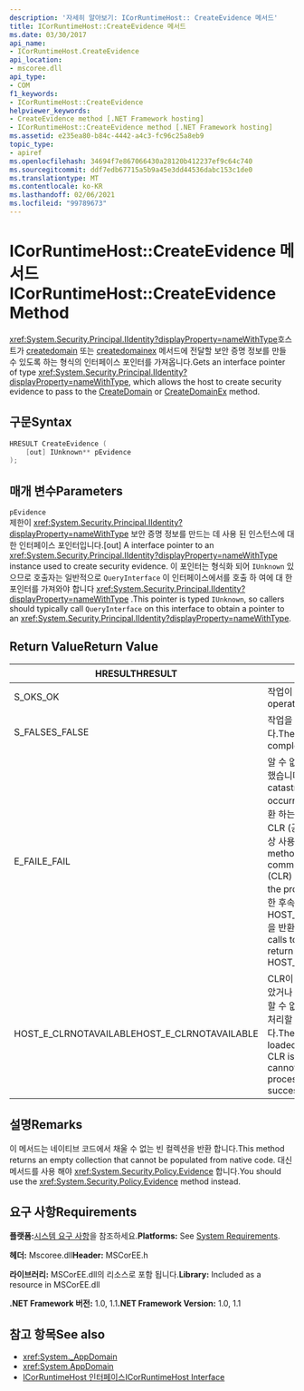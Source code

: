 ```yaml
---
description: '자세히 알아보기: ICorRuntimeHost:: CreateEvidence 메서드'
title: ICorRuntimeHost::CreateEvidence 메서드
ms.date: 03/30/2017
api_name:
- ICorRuntimeHost.CreateEvidence
api_location:
- mscoree.dll
api_type:
- COM
f1_keywords:
- ICorRuntimeHost::CreateEvidence
helpviewer_keywords:
- CreateEvidence method [.NET Framework hosting]
- ICorRuntimeHost::CreateEvidence method [.NET Framework hosting]
ms.assetid: e235ea80-b84c-4442-a4c3-fc96c25a8eb9
topic_type:
- apiref
ms.openlocfilehash: 34694f7e867066430a28120b412237ef9c64c740
ms.sourcegitcommit: ddf7edb67715a5b9a45e3dd44536dabc153c1de0
ms.translationtype: MT
ms.contentlocale: ko-KR
ms.lasthandoff: 02/06/2021
ms.locfileid: "99789673"
---
```

# <a name="icorruntimehostcreateevidence-method"></a><span data-ttu-id="287e5-103">ICorRuntimeHost::CreateEvidence 메서드</span><span class="sxs-lookup"><span data-stu-id="287e5-103">ICorRuntimeHost::CreateEvidence Method</span></span>

<span data-ttu-id="287e5-104"><xref:System.Security.Principal.IIdentity?displayProperty=nameWithType>호스트가 [createdomain](icorruntimehost-createdomain-method.md) 또는 [createdomainex](icorruntimehost-createdomainex-method.md) 메서드에 전달할 보안 증명 정보를 만들 수 있도록 하는 형식의 인터페이스 포인터를 가져옵니다.</span><span class="sxs-lookup"><span data-stu-id="287e5-104">Gets an interface pointer of type <xref:System.Security.Principal.IIdentity?displayProperty=nameWithType>, which allows the host to create security evidence to pass to the [CreateDomain](icorruntimehost-createdomain-method.md) or [CreateDomainEx](icorruntimehost-createdomainex-method.md) method.</span></span>  
  
## <a name="syntax"></a><span data-ttu-id="287e5-105">구문</span><span class="sxs-lookup"><span data-stu-id="287e5-105">Syntax</span></span>  
  
```cpp  
HRESULT CreateEvidence (  
    [out] IUnknown** pEvidence  
);  
```  
  
## <a name="parameters"></a><span data-ttu-id="287e5-106">매개 변수</span><span class="sxs-lookup"><span data-stu-id="287e5-106">Parameters</span></span>  

 `pEvidence`  
 <span data-ttu-id="287e5-107">제한이 <xref:System.Security.Principal.IIdentity?displayProperty=nameWithType> 보안 증명 정보를 만드는 데 사용 된 인스턴스에 대 한 인터페이스 포인터입니다.</span><span class="sxs-lookup"><span data-stu-id="287e5-107">[out] A interface pointer to an <xref:System.Security.Principal.IIdentity?displayProperty=nameWithType> instance used to create security evidence.</span></span> <span data-ttu-id="287e5-108">이 포인터는 형식화 되어 `IUnknown` 있으므로 호출자는 일반적으로 `QueryInterface` 이 인터페이스에서를 호출 하 여에 대 한 포인터를 가져와야 합니다 <xref:System.Security.Principal.IIdentity?displayProperty=nameWithType> .</span><span class="sxs-lookup"><span data-stu-id="287e5-108">This pointer is typed `IUnknown`, so callers should typically call `QueryInterface` on this interface to obtain a pointer to an <xref:System.Security.Principal.IIdentity?displayProperty=nameWithType>.</span></span>  
  
## <a name="return-value"></a><span data-ttu-id="287e5-109">Return Value</span><span class="sxs-lookup"><span data-stu-id="287e5-109">Return Value</span></span>  
  
|<span data-ttu-id="287e5-110">HRESULT</span><span class="sxs-lookup"><span data-stu-id="287e5-110">HRESULT</span></span>|<span data-ttu-id="287e5-111">설명</span><span class="sxs-lookup"><span data-stu-id="287e5-111">Description</span></span>|  
|-------------|-----------------|  
|<span data-ttu-id="287e5-112">S_OK</span><span class="sxs-lookup"><span data-stu-id="287e5-112">S_OK</span></span>|<span data-ttu-id="287e5-113">작업이 완료되었습니다.</span><span class="sxs-lookup"><span data-stu-id="287e5-113">The operation was successful.</span></span>|  
|<span data-ttu-id="287e5-114">S_FALSE</span><span class="sxs-lookup"><span data-stu-id="287e5-114">S_FALSE</span></span>|<span data-ttu-id="287e5-115">작업을 완료 하지 못했습니다.</span><span class="sxs-lookup"><span data-stu-id="287e5-115">The operation failed to complete.</span></span>|  
|<span data-ttu-id="287e5-116">E_FAIL</span><span class="sxs-lookup"><span data-stu-id="287e5-116">E_FAIL</span></span>|<span data-ttu-id="287e5-117">알 수 없는 치명적인 오류가 발생 했습니다.</span><span class="sxs-lookup"><span data-stu-id="287e5-117">An unknown, catastrophic failure occurred.</span></span> <span data-ttu-id="287e5-118">메서드가 E_FAIL 반환 하는 경우 해당 프로세스에서 CLR (공용 언어 런타임)을 더 이상 사용할 수 없습니다.</span><span class="sxs-lookup"><span data-stu-id="287e5-118">If a method returns E_FAIL, the common language runtime (CLR) is no longer usable in the process.</span></span> <span data-ttu-id="287e5-119">호스팅 Api에 대 한 후속 호출은 HOST_E_CLRNOTAVAILABLE을 반환 합니다.</span><span class="sxs-lookup"><span data-stu-id="287e5-119">Subsequent calls to any hosting APIs return HOST_E_CLRNOTAVAILABLE.</span></span>|  
|<span data-ttu-id="287e5-120">HOST_E_CLRNOTAVAILABLE</span><span class="sxs-lookup"><span data-stu-id="287e5-120">HOST_E_CLRNOTAVAILABLE</span></span>|<span data-ttu-id="287e5-121">CLR이 프로세스에 로드 되지 않았거나 CLR이 관리 코드를 실행할 수 없거나 호출을 성공적으로 처리할 수 없는 상태에 있습니다.</span><span class="sxs-lookup"><span data-stu-id="287e5-121">The CLR has not been loaded into a process, or the CLR is in a state in which it cannot run managed code or process the call successfully.</span></span>|  
  
## <a name="remarks"></a><span data-ttu-id="287e5-122">설명</span><span class="sxs-lookup"><span data-stu-id="287e5-122">Remarks</span></span>  

 <span data-ttu-id="287e5-123">이 메서드는 네이티브 코드에서 채울 수 없는 빈 컬렉션을 반환 합니다.</span><span class="sxs-lookup"><span data-stu-id="287e5-123">This method returns an empty collection that cannot be populated from native code.</span></span> <span data-ttu-id="287e5-124">대신 메서드를 사용 해야 <xref:System.Security.Policy.Evidence> 합니다.</span><span class="sxs-lookup"><span data-stu-id="287e5-124">You should use the <xref:System.Security.Policy.Evidence> method instead.</span></span>  
  
## <a name="requirements"></a><span data-ttu-id="287e5-125">요구 사항</span><span class="sxs-lookup"><span data-stu-id="287e5-125">Requirements</span></span>  

 <span data-ttu-id="287e5-126">**플랫폼:**[시스템 요구 사항](../../get-started/system-requirements.md)을 참조하세요.</span><span class="sxs-lookup"><span data-stu-id="287e5-126">**Platforms:** See [System Requirements](../../get-started/system-requirements.md).</span></span>  
  
 <span data-ttu-id="287e5-127">**헤더:** Mscoree.dll</span><span class="sxs-lookup"><span data-stu-id="287e5-127">**Header:** MSCorEE.h</span></span>  
  
 <span data-ttu-id="287e5-128">**라이브러리:** MSCorEE.dll의 리소스로 포함 됩니다.</span><span class="sxs-lookup"><span data-stu-id="287e5-128">**Library:** Included as a resource in MSCorEE.dll</span></span>  
  
 <span data-ttu-id="287e5-129">**.NET Framework 버전:** 1.0, 1.1</span><span class="sxs-lookup"><span data-stu-id="287e5-129">**.NET Framework Version:** 1.0, 1.1</span></span>  
  
## <a name="see-also"></a><span data-ttu-id="287e5-130">참고 항목</span><span class="sxs-lookup"><span data-stu-id="287e5-130">See also</span></span>

- <xref:System._AppDomain>
- <xref:System.AppDomain>
- [<span data-ttu-id="287e5-131">ICorRuntimeHost 인터페이스</span><span class="sxs-lookup"><span data-stu-id="287e5-131">ICorRuntimeHost Interface</span></span>](icorruntimehost-interface.md)
